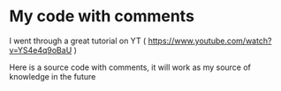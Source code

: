 # My code with comments

I went through a great tutorial on YT ( https://www.youtube.com/watch?v=YS4e4q9oBaU ) 

Here is a source code with comments, it will work as my source of knowledge in the future 
